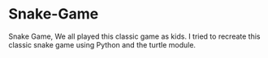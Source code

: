 # Snake-Game
Snake Game, We all played this classic game as kids.
I tried to recreate this classic snake game using Python and the turtle module.


